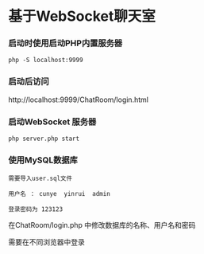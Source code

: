 # 基于WebSocket聊天室

### 启动时使用启动PHP内置服务器

~~~	
php -S localhost:9999 
~~~



### 启动后访问

 http://localhost:9999/ChatRoom/login.html



### 启动WebSocket 服务器 

~~~
php server.php start
~~~

### 使用MySQL数据库

~~~
需要导入user.sql文件

用户名 ： cunye  yinrui  admin

登录密码为 123123

~~~



在ChatRoom/login.php 中修改数据库的名称、用户名和密码

需要在不同浏览器中登录 